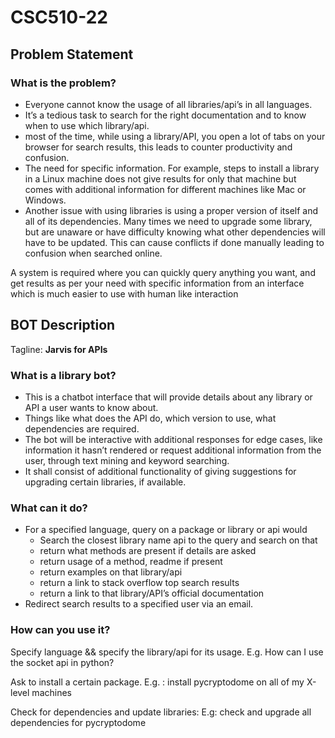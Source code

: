 # CSC510-22
## Problem Statement
### What is the problem? 
*  Everyone cannot know the usage of all libraries/api’s in all languages.
*  It’s a tedious task to search for the right documentation and to know when to use which library/api.
*  most of the time, while using a library/API, you open a lot of tabs on your browser for search results, this leads to counter productivity and confusion. 
*  The need for specific information. For example, steps to install a library in a Linux machine does not give results for only that machine but comes with additional information for different machines like Mac or Windows. 
* Another issue with using libraries is using a proper version of itself and all of its dependencies. Many times we need to upgrade some library, but are unaware or have difficulty knowing what other dependencies will have to be updated. This can cause conflicts if done manually leading to confusion when searched online.

A system is required where you can quickly query anything you want, and get results as per your need with specific information from an interface which is much easier to use with human like interaction


## BOT Description
Tagline: **Jarvis for APIs**

### What is a library bot?
* This is a chatbot interface that will provide details about any library or API a user wants to know about.
* Things like what does the API do, which version to use, what dependencies are required.
* The bot will be interactive with additional responses for edge cases, like information it hasn’t rendered or request additional information from the user, through text mining and keyword searching.
* It shall consist of additional functionality of giving suggestions for upgrading certain libraries, if available.

### What can it do?
* For a specified language, query on a package or library or api would 
  * Search the closest library name api to the query and search on that
  * return what methods are present if details are asked
  * return usage of a method, readme if present
  * return examples on that library/api
  * return a link to stack overflow top search results
  * return a link to that library/API’s official documentation
* Redirect search results to a specified user via an email.

### How can you use it?
Specify language && specify the library/api for its usage.
E.g. How can I use the socket api in python?

Ask to install a certain package.
E.g. : install pycryptodome on all of my X-level machines

Check for dependencies and update libraries:
E.g: check and upgrade all dependencies for pycryptodome
